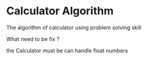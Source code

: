 # Calculator Algorithm
The algorithm of calculator using problem solving skill


What need to be fix ?

the Calculator must be can handle float numbers
